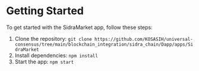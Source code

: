# Getting Started

To get started with the SidraMarket app, follow these steps:

1. Clone the repository: `git clone https://github.com/KOSASIH/universal-consensus/tree/main/blockchain_integration/sidra_chain/Dapp/apps/SidraMarket`
2. Install dependencies: `npm install`
3. Start the app: `npm start`

